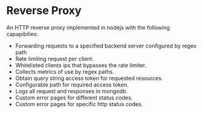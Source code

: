 # Reverse Proxy

An HTTP reverse proxy implemented in nodejs with the following capapibilies:

- Forwarding requests to a specified backend server configured by regex path
- Rate limiting request per client.
- Whitelisted clients ips that bypasses the rate limiter.
- Collects metrics of use by regex paths.
- Obtain query string access token for requested resources.
- Configurable path for required access token.
- Logs all request and responses in mongodb.
- Custom error pages for different status codes.
- Custom error pages for specific http status codes.
